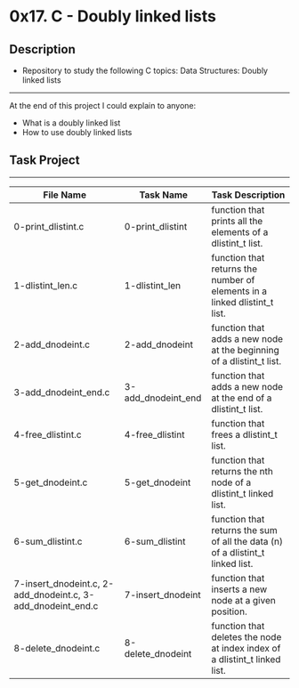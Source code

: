 # 0x17. C - Doubly linked lists

## Description
- Repository to study the following C topics: Data Structures: Doubly linked lists
---
At the end of this project I could explain to anyone:
- What is a doubly linked list
- How to use doubly linked lists 

## Task Project
---
File Name|Task Name|Task Description
---|---|---
0-print_dlistint.c | 0-print_dlistint | function that prints all the elements of a dlistint_t list.
1-dlistint_len.c | 1-dlistint_len | function that returns the number of elements in a linked dlistint_t list.
2-add_dnodeint.c | 2-add_dnodeint | function that adds a new node at the beginning of a dlistint_t list.
3-add_dnodeint_end.c | 3-add_dnodeint_end | function that adds a new node at the end of a dlistint_t list.
4-free_dlistint.c | 4-free_dlistint | function that frees a dlistint_t list.
5-get_dnodeint.c | 5-get_dnodeint | function that returns the nth node of a dlistint_t linked list.
6-sum_dlistint.c | 6-sum_dlistint | function that returns the sum of all the data (n) of a dlistint_t linked list.
7-insert_dnodeint.c, 2-add_dnodeint.c, 3-add_dnodeint_end.c| 7-insert_dnodeint |  function that inserts a new node at a given position.
8-delete_dnodeint.c | 8-delete_dnodeint | function that deletes the node at index index of a dlistint_t linked list.
